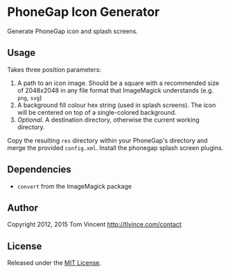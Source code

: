 # PhoneGap Icon Generator

Generate PhoneGap icon and splash screens.

## Usage

Takes three position parameters:

1. A path to an icon image. Should be a square with a recommended size of
   2048x2048 in any file format that ImageMagick understands (e.g. `png`, `svg`)
2. A background fill colour hex string (used in splash screens). The icon will
   be centered on top of a single-colored background.
3. *Optional*. A destination directory, otherwise the current working directory.

Copy the resulting `res` directory within your PhoneGap's directory and
merge the provided `config.xml`. Install the phonegap splash screen plugins.

## Dependencies

* `convert` from the ImageMagick package

## Author

Copyright 2012, 2015 Tom Vincent <http://tlvince.com/contact>

## License

Released under the [MIT License][license].

  [license]: http://tlvince.mit-license.org/
